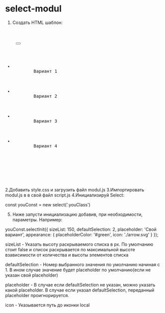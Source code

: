 # select-modul
1. Создать HTML шаблон:

<pre>
  <div class="youClass">
    <button></button>
    <ul>
      <li>
        Вариант 1
      </li>
      <li>
        Вариант 2
      </li>
      <li>
        Вариант 3
      </li>
      <li>
        Вариант 4
      </li>
    </ul>
  </div>
</pre>

2.Добавить style.css и загрузить файл modul.js
3.Импортировать modul.js в в свой файл script.js
4.Инициализируй Select:

const youConst = new select('.youClass')

5. Ниже запусти инициализацию добавив, при необходимости, параметры. Например:

youConst.selectInit({
  sizeList: 150,
  defaultSelection: 2,
  placeholder: 'Свой вариант',
  appearance: {
    placeholderColor: '#green',
    icon: './arrow.svg'
  }
});


sizeList - Указать высоту раскрываемого списка в px. 
По умолчанию стоит false и список раскрывается по максимальной 
высоте взависимости от количества и высоты элементов списка

defaultSelection - Номер выбранного значения по умолчанию начиная с 1. 
В ином случае значение будет placeholder по умолчанию(если не указан свой placeholder)

placeholder - В случае если defaultSelection не указан, можно указать 
какой placeholder. В случае если указал defaultSelection, переданный 
placeholder проигнорируется.

icon - Указывается путь до иконки local
